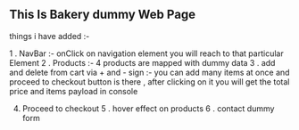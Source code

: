 <h2>This Is Bakery dummy Web Page </h2>

things i have added :- 

1 . NavBar :- onClick on navigation element you will reach to that particular Element
2 . Products :-  4 products are mapped with dummy data
3 . add and delete from cart via + and - sign :-   you can add many items at once and proceed to checkout button is there , after clicking on it you will get                                                             the total price and items payload in console

4. Proceed to checkout
5 . hover effect on products
6 . contact dummy form


